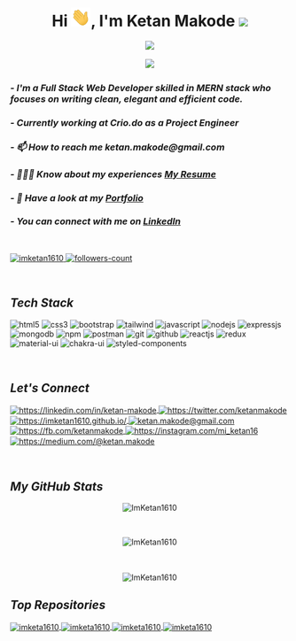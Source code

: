 
<!----------------------------------- Heading Section ------------------------------------>
<h1 align="center">
    Hi
    <img src="https://raw.githubusercontent.com/ABSphreak/ABSphreak/master/gifs/Hi.gif" width="35">,
    I'm Ketan Makode
   <img src="https://avatars.githubusercontent.com/u/62344326?v=4" width="35" >
</h1>
<p align="center"><img src="https://readme-typing-svg.herokuapp.com?font=times+new+roman&size=18&duration=4000&color=2691F7&lines=-+I'm+a+Full+Stack+Web+Developer+skilled+in+MERN+stack;-+I+focus+on+writing+clean,+elegant+and+efficient+code;-+I+enjoy+learning+new+things" style="margin: auto;"></p>
<p align="center" >

<!----------------------------------- 

<img  height = "200" src="https://camo.githubusercontent.com/7de37139d0b4c1ce40865e799b446c0e963a3dd8fb68d239707237c40604fa3d/68747470733a2f2f63646e2e6472696262626c652e636f6d2f75736572732f3733303730332f73637265656e73686f74732f363538313234332f6176656e746f2e676966">
------------------------------------>

<img  height = "200" src="https://www.gabrielcorralcardenas.com/content/images/2024/03/web3.gif">
</p>

<!----------------------------------- About Section ------------------------------------>

<h3>
    <i>- I'm a Full Stack Web Developer skilled in MERN stack who focuses on writing clean, elegant and efficient code.</i>
</h3>

<h3>
    <i>- Currently working at Crio.do as a Project Engineer</i>
</h3>
<h3>
    <i>- 📫 How to reach me ketan.makode@gmail.com</i>
</h3>

<h3>
    <i>- 👨🏻‍🎓 Know about my experiences <a href="https://drive.google.com/file/d/1FhhB5KYR4v8UDr8oqTEpeqzDlocLMsCI/view?usp=sharing" target="_blank">My Resume</a></i>
</h3>

<h3>
    <i>- 💬 Have a look at my <a href="https://imketan1610.github.io/" target="_blank">Portfolio</a></i>
</h3>

<h3>
    <i>-  You can connect with me on <a href="https://www.linkedin.com/in/ketan-makode/" target="_blank">LinkedIn</a></i>
</h3>
<br>


<!----------------------------------- Profile View Section ------------------------------------>

<p align="left">
    <a href="https://github.com/imketan1610">
        <img src="https://komarev.com/ghpvc/?username=imketan1610&label=Profile%20views&color=0e75b6&style=flat" alt="imketan1610" />
    </a>
    <a href="https://github.com/imketan1610?tab=followers">
        <img src="https://img.shields.io/github/followers/imketan1610?label=Followers&style=social" alt="followers-count">
    </a>
</p>
<br>

<!----------------------------------- Tech Stack Section ------------------------------------>


<h2><i>Tech Stack</i></h2>

<p>
    <img src="https://img.shields.io/badge/HTML5-E34F26?style=for-the-badge&logo=html5&logoColor=white" alt="html5" />
    <img src="https://img.shields.io/badge/CSS3-1572B6?style=for-the-badge&logo=css3&logoColor=white" alt="css3" />
    <img src="https://img.shields.io/badge/Bootstrap-563D7C?style=for-the-badge&logo=bootstrap&logoColor=white" alt="bootstrap" />
    <img src="https://img.shields.io/badge/Tailwind_CSS-38B2AC?style=for-the-badge&logo=tailwind-css&logoColor=white" alt="tailwind" />
    <img src="https://img.shields.io/badge/JavaScript-323330?style=for-the-badge&logo=javascript&logoColor=F7DF1E" alt="javascript" />
    <img src="https://img.shields.io/badge/Node.js-339933?style=for-the-badge&logo=nodedotjs&logoColor=white" alt="nodejs" />
    <img src="https://img.shields.io/badge/Express.js-000000?style=for-the-badge&logo=express&logoColor=white" alt="expressjs" />
    <img src="https://img.shields.io/badge/MongoDB-4EA94B?style=for-the-badge&logo=mongodb&logoColor=white" alt="mongodb" />
    <img src="https://img.shields.io/badge/npm-CB3837?style=for-the-badge&logo=npm&logoColor=white" alt="npm" />
    <img src="https://img.shields.io/badge/Postman-FF6C37?style=for-the-badge&logo=Postman&logoColor=white" alt="postman" />
    <img src="https://img.shields.io/badge/Git-f44d27?style=for-the-badge&logo=git&logoColor=white" alt="git" />
    <img src="https://img.shields.io/badge/GitHub-100000?style=for-the-badge&logo=github&logoColor=white" alt="github" />
    <img src="https://img.shields.io/badge/React-20232A?style=for-the-badge&logo=react&logoColor=61DAFB" alt="reactjs" />
    <img src="https://img.shields.io/badge/Redux-593D88?style=for-the-badge&logo=redux&logoColor=white" alt="redux" />
    <img src="https://img.shields.io/badge/Material%20UI-007FFF?style=for-the-badge&logo=mui&logoColor=white" alt="material-ui" />
    <img src="https://img.shields.io/badge/Chakra%20UI-3bc7bd?style=for-the-badge&logo=chakraui&logoColor=white" alt="chakra-ui" />
    <img src="https://img.shields.io/badge/styled--components-DB7093?style=for-the-badge&logo=styled-components&logoColor=white" alt="styled-components" />
</p>
<br>



<!----------------------------------- Social Media Links Section ------------------------------------>

<h2><i>Let's Connect</i></h2>


<p align="left">
    <a href="https://linkedin.com/in/ketan-makode">
        <img align="center" src="https://img.shields.io/badge/LinkedIn-0077B5?style=for-the-badge&logo=linkedin&logoColor=white" alt="https://linkedin.com/in/ketan-makode" />
    </a>
    <a href="https://twitter.com/ketanmakode">
        <img align="center" src="https://img.shields.io/badge/Twitter-1DA1F2?style=for-the-badge&logo=twitter&logoColor=white" alt="https://twitter.com/ketanmakode" />
    </a>
    <a href="https://imketan1610.github.io/">
        <img align="center" src="https://img.shields.io/badge/Portfolio-18A303?style=for-the-badge&logo=ionic&logoColor=white" alt="https://imketan1610.github.io/" />
    </a>
    <a title="ketan.makode@gmail.com" href="mailto:ketan.makode@gmail.com">
        <img align="center" src="https://img.shields.io/badge/Gmail-D14836?style=for-the-badge&logo=gmail&logoColor=white" alt="ketan.makode@gmail.com" />
    </a>
 <a href="https://fb.com/ketanmakode">
        <img align="center" src="https://img.shields.io/badge/facebook-blue?style=for-the-badge&logo=facebook" alt="https://fb.com/ketanmakode" />
    </a>
     <a href="https://instagram.com/mi_ketan16">
        <img align="center" src="https://img.shields.io/badge/instagram-pink?style=for-the-badge&logo=instagram" alt="https://instagram.com/mi_ketan16" />
    </a>
   
 <a href="https://medium.com/@ketan.makode">
        <img align="center" src="https://img.shields.io/badge/medium-grey?style=for-the-badge&logo=medium" alt="https://medium.com/@ketan.makode" />
    </a>
</p>
<br>

<!----------------------------------- GitHub Stats Section ------------------------------------>

<h2><i>My GitHub Stats</i></h2>

<p align="center">
    <img  src="https://github-readme-stats.vercel.app/api?username=imketan1610&show_icons=true&include_all_commits=true&count_private=true&hide=issues,contribs&border_radius=10&locale=en&theme=dark&layout=compact" alt="ImKetan1610" height="150"  />
    </p>
    <br />
    <p align="center">
    <img src="https://github-readme-stats.vercel.app/api/top-langs/?username=imketan1610&layout=compact&border_radius=10&theme=dark&show_icons=true" alt="ImKetan1610" width= "50%" height="150"/>
</p>
<br>
<p align="center">
     <img align="center" src="https://github-readme-streak-stats.herokuapp.com/?user=imketan1610&theme=dark&border_radius=10" alt="ImKetan1610" height="150"  />
     </p>

<h2><i>Top Repositories</i></h2>
<p>
    <a href="https://github.com/ImKetan1610/Quiz-App">
        <img align="center" src="https://github-readme-stats.vercel.app/api/pin/?username=imketan1610&repo=Quiz-App&locale=en&border_radius=0&theme=dark" alt="imketa1610" />
    </a>
    <a href="https://github.com/ImKetan1610/story-veiwer">
        <img align="center" src="https://github-readme-stats.vercel.app/api/pin/?username=imketan1610&repo=story-veiwer&locale=en&border_radius=0&theme=dark" alt="imketa1610" />
    </a>
    <a href="https://github.com/ImKetan1610/projectManagementApp">
        <img align="center" src="https://github-readme-stats.vercel.app/api/pin/?username=imketan1610&repo=projectManagementApp&locale=en&border_radius=0&theme=dark" alt="imketa1610" />
    </a>
    <a href="https://github.com/ImKetan1610/ImKetan1610.github.io">
        <img align="center" src="https://github-readme-stats.vercel.app/api/pin/?username=imketan1610&repo=ImKetan1610.github.io&locale=en&border_radius=0&theme=dark" alt="imketa1610" />
    </a>
</p>
